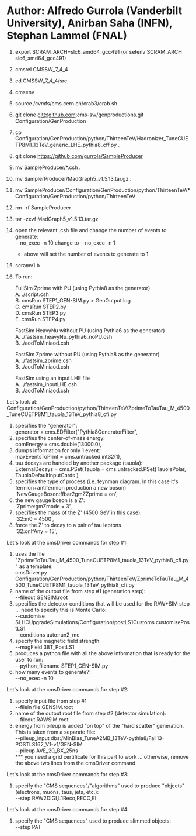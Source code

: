 # Author:  Alfredo Gurrola (Vanderbilt University), Anirban Saha (INFN), Stephan Lammel (FNAL)

1. export SCRAM_ARCH=slc6_amd64_gcc491  (or  setenv SCRAM_ARCH slc6_amd64_gcc491)
2. cmsrel CMSSW_7_4_4
3. cd CMSSW_7_4_4/src
4. cmsenv
5. source /cvmfs/cms.cern.ch/crab3/crab.sh
6. git clone git@github.com:cms-sw/genproductions.git Configuration/GenProduction
7. cp Configuration/GenProduction/python/ThirteenTeV/Hadronizer_TuneCUETP8M1_13TeV_generic_LHE_pythia8_cff.py .
8. git clone https://github.com/gurrola/SampleProducer
9. mv SampleProducer/*.csh .
10. mv SamplerProducer/MadGraph5_v1.5.13.tar.gz .
11. mv SampleProducer/Configuration/GenProduction/python/ThirteenTeV/* Configuration/GenProduction/python/ThirteenTeV
12. rm -rf SampleProducer
13. tar -zxvf MadGraph5_v1.5.13.tar.gz
14. open the relevant .csh file and change the number of events to generate:</br>
    --no_exec -n 10     change to     --no_exec -n 1
    * above will set the number of events to generate to 1
15. scramv1 b
16. To run:

    FullSim Zprime with PU (using Pythia8 as the generator)</br>
    A. ./script.csh</br>
    B. cmsRun STEP1_GEN-SIM.py > GenOutput.log</br>
    C. cmsRun STEP2.py</br>
    D. cmsRun STEP3.py</br>
    E. cmsRun STEP4.py</br>

    FastSim HeavyNu without PU (using Pythia6 as the generator)</br>
    A. ./fastsim_heavyNu_pythia6_noPU.csh</br>
    B. ./aodToMiniaod.csh </br>

    FastSim Zprime without PU (using Pythia8 as the generator)</br>
    A. ./fastsim_zprime.csh</br>
    B. ./aodToMiniaod.csh </br>

    FastSim using an input LHE file</br>
    A. ./fastsim_inputLHE.csh</br>
    B. ./aodToMiniaod.csh </br>

Let's look at:  Configuration/GenProduction/python/ThirteenTeV/ZprimeToTauTau_M_4500_TuneCUETP8M1_tauola_13TeV_pythia8_cfi.py </br>
1. specifies the "generator":</br>
    generator = cms.EDFilter("Pythia8GeneratorFilter",</br>
2. specifies the center-of-mass energy:</br>
    comEnergy = cms.double(13000.0),</br>
3. dumps information for only 1 event:</br>
    maxEventsToPrint = cms.untracked.int32(1),</br>
4. tau decays are handled by another package (tauola):</br>
    ExternalDecays = cms.PSet(Tauola = cms.untracked.PSet(TauolaPolar, TauolaDefaultInputCards ),</br>
5. specifies the type of process (i.e. feynman diagram. In this case it's fermion+antifermion production a new boson)</br>
    'NewGaugeBoson:ffbar2gmZZprime = on',</br>
6. the new gauge boson is a Z':</br>
    'Zprime:gmZmode = 3',</br>
7. specifies the mass of the Z' (4500 GeV in this case):</br>
    '32:m0 = 4500',</br>
8. force the Z' to decay to a pair of tau leptons</br>
    '32:onIfAny = 15',</br>


Let's look at the cmsDriver commands for step #1:</br>
1. uses the file "ZprimeToTauTau_M_4500_TuneCUETP8M1_tauola_13TeV_pythia8_cfi.py" as a template:</br>
    cmsDriver.py  Configuration/GenProduction/python/ThirteenTeV/ZprimeToTauTau_M_4500_TuneCUETP8M1_tauola_13TeV_pythia8_cfi.py</br>
2. name of the output file from step #1 (generation step):</br>
    --fileout GENSIM.root</br>
3. specifies the detector conditions that will be used for the RAW+SIM step ... need to specify this is Monte Carlo:</br>
    --customise SLHCUpgradeSimulations/Configuration/postLS1Customs.customisePostLS1</br>
    --conditions auto:run2_mc</br>
4. specify the magnetic field strength:</br>
    --magField 38T_PostLS1</br>
5. produces a python file with all the above information that is ready for the user to run:</br>
    --python_filename STEP1_GEN-SIM.py</br>
6. how many events to generate?:</br>
    --no_exec -n 10</br>


Let's look at the cmsDriver commands for step #2:</br>
1. specify input file from step #1</br>
    --filein file:GENSIM.root</br>
2. name of the output root file from step #2 (detector simulation):</br>
    --fileout RAWSIM.root</br>
3. energy from pileup is added "on top" of the "hard scatter" generation. This is taken from a separate file:</br>
    --pileup_input dbs:/MinBias_TuneA2MB_13TeV-pythia8/Fall13-POSTLS162_V1-v1/GEN-SIM</br>
    --pileup AVE_20_BX_25ns</br>
*** you need a grid certificate for this part to work ... otherwise, remove the above two lines from the cmsDriver command

Let's look at the cmsDriver commands for step #3:</br>
1. specify the "CMS sequences"/"algorithms" used to produce "objects" (electrons, muons, taus, jets, etc.):</br>
    --step RAW2DIGI,L1Reco,RECO,EI</br>


Let's look at the cmsDriver commands for step #4:</br>
1. specify the "CMS sequences" used to produce slimmed objects:</br>
    --step PAT</br>
